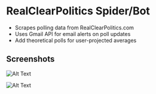 # RealClearPolitics Spider/Bot

- Scrapes polling data from RealClearPolitics.com
- Uses Gmail API for email alerts on poll updates
- Add theoretical polls for user-projected averages
  
## Screenshots
![Alt Text](https://images2.imgbox.com/7e/ca/VmbhViDw_o.png)  
  
![Alt Text](https://images2.imgbox.com/80/3b/SyoiEyEV_o.png)  
